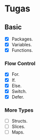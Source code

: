 # Tugas

## Basic

- [X] Packages.
- [X] Variables.
- [X] Functions.

### Flow Control

- [X] For.
- [X] If.
- [X] Else.
- [X] Switch.
- [X] Defer.

### More Types

- [ ] Structs.
- [ ] Slices.
- [ ] Maps.